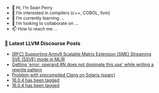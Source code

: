- 👋 Hi, I’m Sean Perry
- 👀 I’m interested in compilers (c++, COBOL, llvm)
- 🌱 I’m currently learning ...
- 💞️ I’m looking to collaborate on ...
- 📫 How to reach me ...

<!---
s66perry/s66perry is a ✨ special ✨ repository because its `README.md` (this file) appears on your GitHub profile.
You can click the Preview link to take a look at your changes.
--->
### 📕 Latest LLVM Discourse Posts

<!-- DISCOURSE-LLVM:START -->
- [[RFC] Supporting Armv9 Scalable Matrix Extension &lpar;SME&rpar; Streaming SVE &lpar;SSVE&rpar; mode in MLIR](https://discourse.llvm.org/t/rfc-supporting-armv9-scalable-matrix-extension-sme-streaming-sve-ssve-mode-in-mlir/70678#post_17)
- [Getting &#39;error: operand #N does not dominate this use&#39; while writing a rewrite pattern](https://discourse.llvm.org/t/getting-error-operand-n-does-not-dominate-this-use-while-writing-a-rewrite-pattern/70695#post_4)
- [Problem with precompiled Clang on Solaris &lpar;sparc&rpar;](https://discourse.llvm.org/t/problem-with-precompiled-clang-on-solaris-sparc/70724#post_1)
- [16.0.4 has been tagged](https://discourse.llvm.org/t/16-0-4-has-been-tagged/70693#post_4)
- [16.0.4 has been tagged](https://discourse.llvm.org/t/16-0-4-has-been-tagged/70693#post_3)
<!-- DISCOURSE-LLVM:END -->

